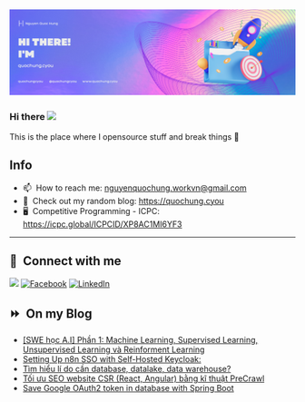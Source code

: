 <img src="header.png"></img>
---
### Hi there <a href="https://www.quochung.cyou/"><img src="https://media.giphy.com/media/hvRJCLFzcasrR4ia7z/giphy.gif" width="5%"></a>
This is the place where I opensource stuff and break things :rofl: 

## Info
- 📫 &nbsp;How to reach me: nguyenquochung.workvn@gmail.com
- 🔗 &nbsp;Check out my random blog: https://quochung.cyou
- 🖥️ &nbsp;Competitive Programming - ICPC: https://icpc.global/ICPCID/XP8AC1MI6YF3
---

## 🔗 &nbsp;**Connect with me**


<a href="mailto:nguyenquochung.workvn@gmail.com"><img src="https://img.shields.io/badge/e‑mail-D14836.svg?style=for-the-badge&logo=GMail&logoColor=white"/></a>
[![Facebook](https://img.shields.io/badge/Facebook-1877F2?style=for-the-badge&logo=facebook&logoColor=white)](https://facebook.com/quochung.cyou) 
[![LinkedIn](https://img.shields.io/badge/LinkedIn-0077B5?style=for-the-badge&logo=linkedin&logoColor=white)](https://linkedin.com/in/quochungcyou) 


## ⏩ &nbsp;On my Blog
<!-- BLOG-POST-LIST:START -->
- [[SWE học A.I] Phần 1: Machine Learning, Supervised Learning, Unsupervised Learning và Reinforment Learning](https://quochung.cyou/swe-hoc-a-i-phan-1-machine-learning-supervised-learning-unsupervised-learning-va-reinforment-learning/)
- [Setting Up n8n SSO with Self-Hosted Keycloak:](https://quochung.cyou/setting-up-n8n-sso-with-self-hosted-keycloak/)
- [Tìm hiểu lí do cần database, datalake, data warehouse?](https://quochung.cyou/tim-hieu-li-do-can-database-datalake-data-warehouse/)
- [Tối ưu SEO website CSR &lpar;React, Angular&rpar; bằng kĩ thuật PreCrawl](https://quochung.cyou/toi-uu-seo-website-csr-react-angular-bang-ki-thuat-precrawl/)
- [Save Google OAuth2 token in database  with Spring Boot](https://quochung.cyou/save-google-oauth2-token-in-database-with-spring-boot/)
<!-- BLOG-POST-LIST:END -->


